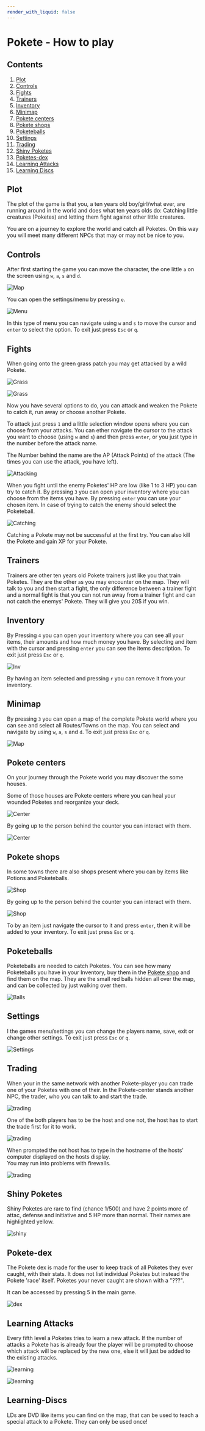 ```yaml
---
render_with_liquid: false
---
```

<h1 id="pokete---how-to-play">Pokete - How to play</h1>
<h2 id="contents">Contents</h2>
<ol>
<li><a href="#plot">Plot</a></li>
<li><a href="#controls">Controls</a></li>
<li><a href="#fights">Fights</a></li>
<li><a href="#trainers">Trainers</a></li>
<li><a href="#inventory">Inventory</a></li>
<li><a href="#minimap">Minimap</a></li>
<li><a href="#pokete-centers">Pokete centers</a></li>
<li><a href="#pokete-shops">Pokete shops</a></li>
<li><a href="#poketeballs">Poketeballs</a></li>
<li><a href="#settings">Settings</a></li>
<li><a href="#trading">Trading</a></li>
<li><a href="#shiny-poketes">Shiny Poketes</a></li>
<li><a href="#poketes-dex">Poketes-dex</a></li>
<li><a href="#learning-attacks">Learning Attacks</a></li>
<li><a href="#learning-discs">Learning Discs</a></li>
</ol>
<h2 id="plot">Plot</h2>
<p>The plot of the game is that you, a ten years old boy/girl/what ever, are running around in the world and does what ten years olds do: Catching little creatures (Poketes) and letting them fight against other little creatures.</p>
<p>You are on a journey to explore the world and catch all Poketes. On this way you will meet many different NPCs that may or may not be nice to you.</p>
<h2 id="controls">Controls</h2>
<p>After first starting the game you can move the character, the one little <code>a</code> on the screen using <code>w</code>, <code>a</code>, <code>s</code> and <code>d</code>.</p>
<p><img src="assets/ss/ss08.png" alt="Map" /></p>
<p>You can open the settings/menu by pressing <code>e</code>.</p>
<p><img src="assets/ss/ss07.png" alt="Menu" /></p>
<p>In this type of menu you can navigate using <code>w</code> and <code>s</code> to move the cursor and <code>enter</code> to select the option. To exit just press <code>Esc</code> or <code>q</code>.</p>
<h2 id="fights">Fights</h2>
<p>When going onto the green grass patch you may get attacked by a wild Pokete.</p>
<p><img src="assets/ss/ss09.png" alt="Grass" /></p>
<p><img src="assets/ss/ss10.png" alt="Grass" /></p>
<p>Now you have several options to do, you can attack and weaken the Pokete to catch it, run away or choose another Pokete.</p>
<p>To attack just press <code>1</code> and a little selection window opens where you can choose from your attacks. You can ether navigate the cursor to the attack you want to choose (using <code>w</code> and <code>s</code>) and then press <code>enter</code>, or you just type in the number before the attack name.</p>
<p>The Number behind the name are the AP (Attack Points) of the attack (The times you can use the attack, you have left).</p>
<p><img src="assets/ss/ss11.png" alt="Attacking" /></p>
<p>When you fight until the enemy Poketes' HP are low (like 1 to 3 HP) you can try to catch it. By pressing <code>3</code> you can open your inventory where you can choose from the items you have. By pressing <code>enter</code> you can use your chosen item. In case of trying to catch the enemy should select the Poketeball.</p>
<p><img src="assets/ss/ss12.png" alt="Catching" /></p>
<p>Catching a Pokete may not be successful at the first try. You can also kill the Pokete and gain XP for your Pokete.</p>
<h2 id="trainers">Trainers</h2>
<p>Trainers are other ten years old Pokete trainers just like you that train Poketes. They are the other <code>a</code>s you may encounter on the map. They will talk to you and then start a fight, the only difference between a trainer fight and a normal fight is that you can not run away from a trainer fight and can not catch the enemys' Pokete. They will give you 20$ if you win.</p>
<h2 id="inventory">Inventory</h2>
<p>By Pressing <code>4</code> you can open your inventory where you can see all your items, their amounts and how much money you have. By selecting and item with the cursor and pressing <code>enter</code> you can see the items description. To exit just press <code>Esc</code> or <code>q</code>.</p>
<p><img src="assets/ss/ss18.png" alt="Inv" /></p>
<p>By having an item selected and pressing <code>r</code> you can remove it from your inventory.</p>
<h2 id="minimap">Minimap</h2>
<p>By pressing <code>3</code> you can open a map of the complete Pokete world where you can see and select all Routes/Towns on the map. You can select and navigate by using <code>w</code>, <code>a</code>, <code>s</code> and <code>d</code>. To exit just press <code>Esc</code> or <code>q</code>.</p>
<p><img src="assets/ss/ss19.png" alt="Map" /></p>
<h2 id="pokete-centers">Pokete centers</h2>
<p>On your journey through the Pokete world you may discover the some houses.</p>
<p>Some of those houses are Pokete centers where you can heal your wounded Poketes and reorganize your deck.</p>
<p><img src="assets/ss/ss13.png" alt="Center" /></p>
<p>By going up to the person behind the counter you can interact with them.</p>
<p><img src="assets/ss/ss14.png" alt="Center" /></p>
<h2 id="pokete-shops">Pokete shops</h2>
<p>In some towns there are also shops present where you can by items like Potions and Poketeballs.</p>
<p><img src="assets/ss/ss15.png" alt="Shop" /></p>
<p>By going up to the person behind the counter you can interact with them.</p>
<p><img src="assets/ss/ss16.png" alt="Shop" /></p>
<p>To by an item just navigate the cursor to it and press <code>enter</code>, then it will be added to your inventory. To exit just press <code>Esc</code> or <code>q</code>.</p>
<h2 id="poketeballs">Poketeballs</h2>
<p>Poketeballs are needed to catch Poketes. You can see how many Poketeballs you have in your Inventory, buy them in the <a href="#pokete-shops">Pokete shop</a> and find them on the map. They are the small red balls hidden all over the map, and can be collected by just walking over them.</p>
<p><img src="assets/ss/ss17.png" alt="Balls" /></p>
<h2 id="settings">Settings</h2>
<p>I the games menu/settings you can change the players name, save, exit or change other settings. To exit just press <code>Esc</code> or <code>q</code>.</p>
<p><img src="assets/ss/ss20.png" alt="Settings" /></p>
<h2 id="trading">Trading</h2>
<p>When your in the same network with another Pokete-player you can trade one of your Poketes with one of their. In the Pokete-center stands another NPC, the trader, who you can talk to and start the trade.</p>
<p><img src="assets/ss/ss21.png" alt="trading" /></p>
<p>One of the both players has to be the host and one not, the host has to start the trade first for it to work.</p>
<p><img src="assets/ss/ss22.png" alt="trading" /></p>
<p>When prompted the not host has to type in the hostname of the hosts' computer displayed on the hosts display.<br />
You may run into problems with firewalls.</p>
<p><img src="assets/ss/ss23.png" alt="trading" /></p>
<h2 id="shiny-poketes">Shiny Poketes</h2>
<p>Shiny Poketes are rare to find (chance 1/500) and have 2 points more of attac, defense and initiative and 5 HP more than normal. Their names are highlighted yellow.</p>
<p><img src="assets/ss/ss24.png" alt="shiny" /></p>
<h2 id="pokete-dex">Pokete-dex</h2>
<p>The Pokete dex is made for the user to keep track of all Poketes they ever caught, with their stats. It does not list individual Poketes but instead the Pokete 'race' itself. Poketes your never caught are shown with a "???".</p>
<p>It can be accessed by pressing 5 in the main game.</p>
<p><img src="assets/ss/ss25.png" alt="dex" /></p>
<h2 id="learning-attacks">Learning Attacks</h2>
<p>Every fifth level a Poketes tries to learn a new attack. If the number of attacks a Pokete has is already four the player will be prompted to choose which attack will be replaced by the new one, else it will just be added to the existing attacks.</p>
<p><img src="assets/ss/ss26.png" alt="learning" /></p>
<p><img src="assets/ss/ss27.png" alt="learning" /></p>
<h2 id="learning-discs">Learning-Discs</h2>
<p>LDs are DVD like items you can find on the map, that can be used to teach a special attack to a Pokete. They can only be used once!</p>
